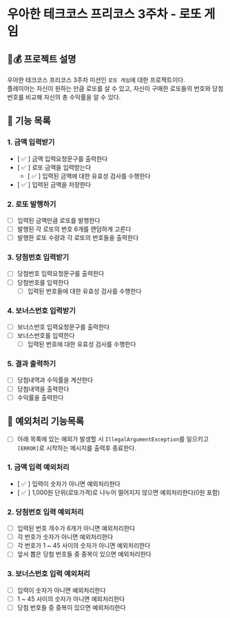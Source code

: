 # 우아한 테크코스 프리코스 3주차 - 로또 게임  
## 🎰💰 프로젝트 설명  
우아한 테크코스 프리코스 3주차 미션인 `로또 게임`에 대한 프로젝트이다.  
플레이어는 자신이 원하는 만큼 로또를 살 수 있고, 자신이 구매한 로또들의 번호와 당첨번호를 비교해 자신의 총 수익률을 알 수 있다.  

## 🚀 기능 목록
### 1. 금액 입력받기  
- [ ✅ ] 금액 입력요청문구를 출력한다
- [ ✅ ] 로또 금액을 입력받는다
    - [ ✅ ] 입력된 금액에 대한 유효성 검사를 수행한다
- [ ✅ ] 입력된 금액을 저장한다 

### 2. 로또 발행하기  
- [  ] 입력된 금액만큼 로또를 발행한다
- [  ] 발행된 각 로또의 번호 6개를 랜덤하게 고른다
- [  ] 발행한 로또 수량과 각 로또의 번호들을 출력한다

### 3. 당첨번호 입력받기  
- [  ] 당첨번호 입력요청문구를 출력한다
- [  ] 당첨번호를 입력한다
    - [  ] 입력된 번호들에 대한 유효성 검사를 수행한다 

### 4. 보너스번호 입력받기
- [  ] 보너스번호 입력요청문구를 출력한다
- [  ] 보너스번호를 입력한다
    - [  ] 입력된 번호에 대한 유효성 검사를 수행한다

### 5. 결과 출력하기  
- [  ] 당첨내역과 수익률을 계산한다 
- [  ] 당첨내역을 출력한다
- [  ] 수익률을 출력한다

## 🚨 예외처리 기능목록
- [  ] 아래 목록에 있는 예외가 발생할 시 `IllegalArgumentException`를 일으키고 `[ERROR]`로 시작하는 메시지를 출력후 종료한다.  
### 1. 금액 입력 예외처리
- [ ✅ ] 입력이 숫자가 아니면 예외처리한다
- [ ✅ ] 1,000원 단위(로또가격)로 나누어 떨어지지 않으면 예외처리한다(0원 포함)  

### 2. 당첨번호 입력 예외처리
- [  ] 입력된 번호 개수가 6개가 아니면 예외처리한다
- [  ] 각 번호가 숫자가 아니면 예외처리한다
- [  ] 각 번호가 1 ~ 45 사이의 숫자가 아니면 예외처리한다
- [  ] 앞서 뽑은 당첨 번호들 중 중복이 있으면 예외처리한다

### 3. 보너스번호 입력 예외처리
- [  ] 입력이 숫자가 아니면 예외처리한다
- [  ] 1 ~ 45 사이의 숫자가 아니면 예외처리한다
- [  ] 당첨 번호들 중 중복이 있으면 예외처리한다